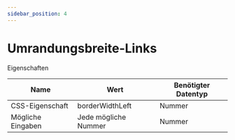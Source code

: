 ```yaml
---
sidebar_position: 4
---
```


# Umrandungsbreite-Links

Eigenschaften

| Name              | Wert              | Benötigter Datentyp   |
| ----              | ----              | --------------------- |
| CSS-Eigenschaft   | borderWidthLeft    | Nummer           |
| Mögliche Eingaben | Jede mögliche Nummer | Nummer           |